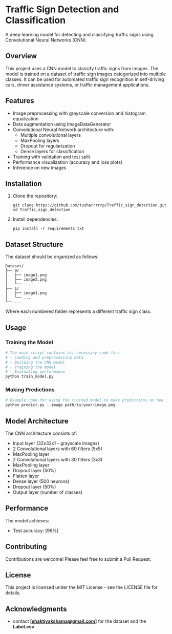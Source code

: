 # Traffic Sign Detection and Classification

A deep learning model for detecting and classifying traffic signs using Convolutional Neural Networks (CNN).

## Overview

This project uses a CNN model to classify traffic signs from images. The model is trained on a dataset of traffic sign images categorized into multiple classes. It can be used for automated traffic sign recognition in self-driving cars, driver assistance systems, or traffic management applications.

## Features

- Image preprocessing with grayscale conversion and histogram equalization
- Data augmentation using ImageDataGenerator
- Convolutional Neural Network architecture with:
  - Multiple convolutional layers
  - MaxPooling layers
  - Dropout for regularization
  - Dense layers for classification
- Training with validation and test split
- Performance visualization (accuracy and loss plots)
- Inference on new images

## Installation

1. Clone the repository:
   ```
   git clone https://github.com/tusharrrrrp/Traffic_sign_detection.git
   cd Traffic_sign_detection
   ```

2. Install dependencies:
   ```
   pip install -r requirements.txt
   ```

## Dataset Structure

The dataset should be organized as follows:
```
Dataset/
├── 0/
│   ├── image1.png
│   ├── image2.png
│   └── ...
├── 1/
│   ├── image1.png
│   └── ...
└── ...
```

Where each numbered folder represents a different traffic sign class.

## Usage

### Training the Model

```python
# The main script contains all necessary code for:
# - Loading and preprocessing data
# - Building the CNN model
# - Training the model
# - Evaluating performance
python train_model.py
```

### Making Predictions

```python
# Example code for using the trained model to make predictions on new images
python predict.py --image path/to/your/image.png
```

## Model Architecture

The CNN architecture consists of:
- Input layer (32x32x1 - grayscale images)
- 2 Convolutional layers with 60 filters (5x5)
- MaxPooling layer
- 2 Convolutional layers with 30 filters (3x3)
- MaxPooling layer
- Dropout layer (50%)
- Flatten layer
- Dense layer (500 neurons)
- Dropout layer (50%)
- Output layer (number of classes)

## Performance

The model achieves:

- Test accuracy: [96%]

## Contributing

Contributions are welcome! Please feel free to submit a Pull Request.

## License

This project is licensed under the MIT License - see the LICENSE file for details.

## Acknowledgments

- contact **[shaktiyakshama@gmail.com]** for the dataset and the **Label.csv**
